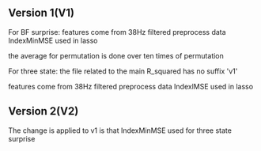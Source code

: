 ## Version 1(V1)

For BF surprise: 
features come from 38Hz filtered preprocess data
IndexMinMSE used in lasso

the average for permutation is done over ten times of permutation


For three state:
the file related to the main R_squared has no suffix 'v1'

features come from 38Hz filtered preprocess data
IndexlMSE used in lasso

## Version 2(V2)
The change is applied to v1 is that IndexMinMSE used for three state surprise 
